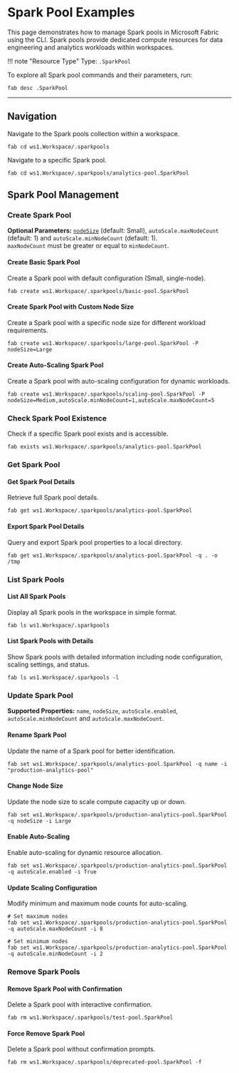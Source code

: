 # Spark Pool Examples

This page demonstrates how to manage Spark pools in Microsoft Fabric using the CLI. Spark pools provide dedicated compute resources for data engineering and analytics workloads within workspaces.

!!! note "Resource Type"
    Type: `.SparkPool`

To explore all Spark pool commands and their parameters, run:

```
fab desc .SparkPool
```

---

## Navigation

Navigate to the Spark pools collection within a workspace.

```
fab cd ws1.Workspace/.sparkpools
```

Navigate to a specific Spark pool.

```
fab cd ws1.Workspace/.sparkpools/analytics-pool.SparkPool
```

## Spark Pool Management


### Create Spark Pool


**Optional Parameters:** [`nodeSize`](https://learn.microsoft.com/en-us/fabric/data-engineering/create-custom-spark-pools#node-size-options) (default: Small), `autoScale.maxNodeCount` (default: 1) and `autoScale.minNodeCount` (default: 1).<br>
 `maxNodeCount` must be greater or equal to `minNodeCount`.

#### Create Basic Spark Pool

Create a Spark pool with default configuration (Small, single-node).

```
fab create ws1.Workspace/.sparkpools/basic-pool.SparkPool
```

#### Create Spark Pool with Custom Node Size

Create a Spark pool with a specific node size for different workload requirements.

```
fab create ws1.Workspace/.sparkpools/large-pool.SparkPool -P nodeSize=Large
```

#### Create Auto-Scaling Spark Pool

Create a Spark pool with auto-scaling configuration for dynamic workloads.

```
fab create ws1.Workspace/.sparkpools/scaling-pool.SparkPool -P nodeSize=Medium,autoScale.minNodeCount=1,autoScale.maxNodeCount=5
```

### Check Spark Pool Existence


Check if a specific Spark pool exists and is accessible.

```
fab exists ws1.Workspace/.sparkpools/analytics-pool.SparkPool
```

### Get Spark Pool

#### Get Spark Pool Details

Retrieve full Spark pool details.

```
fab get ws1.Workspace/.sparkpools/analytics-pool.SparkPool
```

#### Export Spark Pool Details

Query and export Spark pool properties to a local directory.

```
fab get ws1.Workspace/.sparkpools/analytics-pool.SparkPool -q . -o /tmp
```

### List Spark Pools

#### List All Spark Pools

Display all Spark pools in the workspace in simple format.

```
fab ls ws1.Workspace/.sparkpools
```

#### List Spark Pools with Details

Show Spark pools with detailed information including node configuration, scaling settings, and status.

```
fab ls ws1.Workspace/.sparkpools -l
```


### Update Spark Pool

**Supported Properties:** `name`, `nodeSize`, `autoScale.enabled`, `autoScale.minNodeCount` and `autoScale.maxNodeCount`.

#### Rename Spark Pool

Update the name of a Spark pool for better identification.

```
fab set ws1.Workspace/.sparkpools/analytics-pool.SparkPool -q name -i "production-analytics-pool"
```

#### Change Node Size

Update the node size to scale compute capacity up or down.

```
fab set ws1.Workspace/.sparkpools/production-analytics-pool.SparkPool -q nodeSize -i Large
```

#### Enable Auto-Scaling

Enable auto-scaling for dynamic resource allocation.

```
fab set ws1.Workspace/.sparkpools/production-analytics-pool.SparkPool -q autoScale.enabled -i True
```

#### Update Scaling Configuration

Modify minimum and maximum node counts for auto-scaling.

```
# Set maximum nodes
fab set ws1.Workspace/.sparkpools/production-analytics-pool.SparkPool -q autoScale.maxNodeCount -i 8

# Set minimum nodes
fab set ws1.Workspace/.sparkpools/production-analytics-pool.SparkPool -q autoScale.minNodeCount -i 2
```


### Remove Spark Pools

#### Remove Spark Pool with Confirmation

Delete a Spark pool with interactive confirmation.

```
fab rm ws1.Workspace/.sparkpools/test-pool.SparkPool
```

#### Force Remove Spark Pool

Delete a Spark pool without confirmation prompts.

```
fab rm ws1.Workspace/.sparkpools/deprecated-pool.SparkPool -f
```
